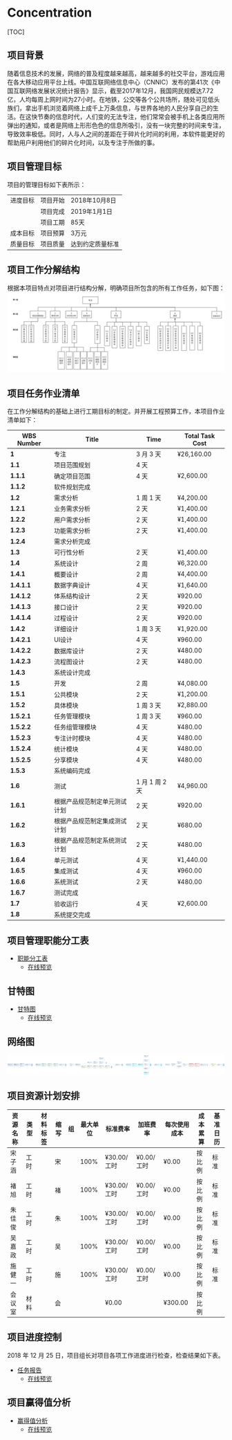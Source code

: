 # Concentration

[TOC]

## 项目背景

​随着信息技术的发展，网络的普及程度越来越高，越来越多的社交平台，游戏应用在各大移动应用平台上线。中国互联网络信息中心（CNNIC）发布的第41次《中国互联网络发展状况统计报告》显示，截至2017年12月，我国网民规模达7.72亿，人均每周上网时间为27小时。在地铁，公交等各个公共场所，随处可见低头族们，拿出手机浏览着网络上成千上万条信息，与世界各地的人民分享自己的生活。在这快节奏的信息时代，人们变的无法专注，他们常常会被手机上各类应用所弹出的通知，或者是网络上形形色色的信息所吸引，没有一块完整的时间来专注，导致效率极低。同时，人与人之间的差距在于碎片化时间的利用，本软件能更好的帮助用户利用他们的碎片化时间，以及专注于所做的事。

## 项目管理目标
项目的管理目标如下表所示：
<table>
    <tr>
        <td>进度目标</td>
        <td>项目开始</td>
        <td>2018年10月8日</td>
    </tr>
    <tr>
        <td></td>
        <td>项目完成</td>
        <td>2019年1月1日</td>
    </tr>
    <tr>
        <td></td>
        <td>项目工期</td>
        <td>85天</td>
    </tr>
    <tr>
        <td>成本目标</td>
        <td>项目预算</td>
        <td>3万元</td>
    </tr>
    <tr>
        <td>质量目标</td>
        <td>项目质量</td>
        <td>达到约定质量标准</td>
    </tr>
</table>

## 项目工作分解结构
根据本项目特点对项目进行结构分解，明确项目所包含的所有工作任务，如下图：
![WBS](res/WBS.png)

## 项目任务作业清单
在工作分解结构的基础上进行工期目标的制定。并开展工程预算工作，本项目作业清单如下：

| **WBS Number** | **Title**                    | **Time**       | **Total Task Cost** |
| -------------- | ---------------------------- | -------------- | ------------------- |
| **1**          | 专注                         | 3 月 3 天      | ¥26,160.00          |
| **1.1**        | 项目范围规划                 | 4 天           |                     |
| **1.1.1**      | 确定项目范围                 | 4 天           | ¥2,600.00           |
| **1.1.2**      | 软件规划完成                 |                |                     |
| **1.2**        | 需求分析                     | 1 周 1 天      | ¥4,200.00           |
| **1.2.1**      | 业务需求分析                 | 2 天           | ¥1,400.00           |
| **1.2.2**      | 用户需求分析                 | 2 天           | ¥1,400.00           |
| **1.2.3**      | 功能需求分析                 | 2 天           | ¥1,400.00           |
| **1.2.4**      | 需求分析完成                 |                |                     |
| **1.3**        | 可行性分析                   | 2 天           | ¥1,400.00           |
| **1.4**        | 系统设计                     | 2 周           | ¥6,320.00           |
| **1.4.1**      | 概要设计                     | 2 周           | ¥4,400.00           |
| **1.4.1.1**    | 数据字典设计                 | 4 天           | ¥1,640.00           |
| **1.4.1.2**    | 体系结构设计                 | 2 天           | ¥920.00             |
| **1.4.1.3**    | 接口设计                     | 2 天           | ¥920.00             |
| **1.4.1.4**    | 过程设计                     | 2 天           | ¥920.00             |
| **1.4.2**      | 详细设计                     | 1 周 3 天      | ¥1,920.00           |
| **1.4.2.1**    | UI设计                       | 4 天           | ¥960.00             |
| **1.4.2.2**    | 数据库设计                   | 2 天           | ¥480.00             |
| **1.4.2.3**    | 流程图设计                   | 2 天           | ¥480.00             |
| **1.4.3**      | 系统设计完成                 |                |                     |
| **1.5**        | 开发                         | 2 周           | ¥4,080.00           |
| **1.5.1**      | 公共模块                     | 2 天           | ¥1,200.00           |
| **1.5.2**      | 具体模块                     | 1 周 3 天      | ¥2,880.00           |
| **1.5.2.1**    | 任务管理模块                 | 1 周 3 天      | ¥960.00             |
| **1.5.2.2**    | 任务组管理模块               | 4 天           | ¥480.00             |
| **1.5.2.3**    | 专注计时模块                 | 4 天           | ¥480.00             |
| **1.5.2.4**    | 统计模块                     | 4 天           | ¥480.00             |
| **1.5.2.5**    | 分享模块                     | 4 天           | ¥480.00             |
| **1.5.3**      | 系统编码完成                 |                |                     |
| **1.6**        | 测试                         | 1 月 1 周 2 天 | ¥4,960.00           |
| **1.6.1**      | 根据产品规范制定单元测试计划 | 2 天           | ¥920.00             |
| **1.6.2**      | 根据产品规范制定集成测试计划 | 2 天           | ¥680.00             |
| **1.6.3**      | 根据产品规范制定系统测试计划 | 2 天           | ¥480.00             |
| **1.6.4**      | 单元测试                     | 4 天           | ¥1,440.00           |
| **1.6.5**      | 集成测试                     | 4 天           | ¥960.00             |
| **1.6.6**      | 系统测试                     | 2 天           | ¥480.00             |
| **1.6.7**      | 测试完成                     |                |                     |
| **1.7**        | 验收运行                     | 4 天           | ¥2,600.00           |
| **1.8**        | 系统提交完成                 |                |                     |

## 项目管理职能分工表
- [职能分工表](docs/resource.html)
  - [在线预览](https://sspu-sczsw.github.io/Concentration/resource.html)

## 甘特图
- [甘特图](docs/gantt.html)
  - [在线预览](https://sspu-sczsw.github.io/Concentration/gantt.html)

## 网络图
![网络图](res/网络图.png)

## 项目资源计划安排

| 资源名称 | 类型 | 材料标签 | 缩写 | 组  | 最大单位 | 标准费率    | 加班费率   | 每次使用成本 | 成本累算 | 基准日历 |
| -------- | ---- | -------- | ---- | --- | -------- | ----------- | ---------- | ------------ | -------- | -------- |
| 宋子涵   | 工时 |          | 宋   |     | 100%     | ¥30.00/工时 | ¥0.00/工时 | ¥0.00        | 按比例   | 标准     |
| 褚旭     | 工时 |          | 褚   |     | 100%     | ¥30.00/工时 | ¥0.00/工时 | ¥0.00        | 按比例   | 标准     |
| 朱佳俊   | 工时 |          | 朱   |     | 100%     | ¥30.00/工时 | ¥0.00/工时 | ¥0.00        | 按比例   | 标准     |
| 吴嘉政   | 工时 |          | 吴   |     | 100%     | ¥30.00/工时 | ¥0.00/工时 | ¥0.00        | 按比例   | 标准     |
| 施健一   | 工时 |          | 施   |     | 100%     | ¥30.00/工时 | ¥0.00/工时 | ¥0.00        | 按比例   | 标准     |
| 会议室   | 材料 |          | 会   |     |          | ¥0.00       |            | ¥300.00      | 按比例   |          |

## 项目进度控制
2018 年 12 月 25 日，项目组长对项目各项工作进度进行检查，检查结果如下表。

- [任务报告](docs/task.html)
  - [在线预览](https://sspu-sczsw.github.io/Concentration/task.html)

## 项目赢得值分析
- [赢得值分析](docs/eva.html)
  - [在线预览](https://sspu-sczsw.github.io/Concentration/eva.html)